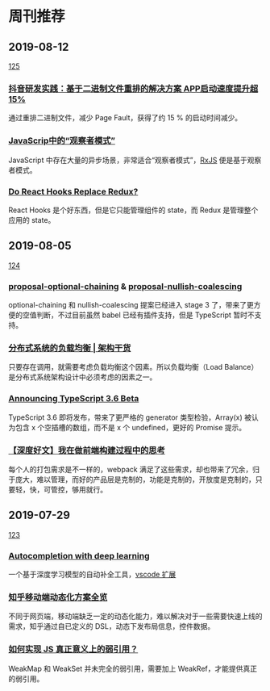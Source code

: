 # 周刊推荐

## 2019-08-12

[125](https://github.com/CtripFE/fe-weekly/issues/125)

### [抖音研发实践：基于二进制文件重排的解决方案 APP启动速度提升超15% ](https://mp.weixin.qq.com/s/Drmmx5JtjG3UtTFksL6Q8Q)

通过重排二进制文件，减少 Page Fault，获得了约 15 % 的启动时间减少。

### [JavaScrip中的“观察者模式”](https://zhuanlan.zhihu.com/p/76039838)

JavaScript 中存在大量的异步场景，非常适合“观察者模式”，[RxJS](https://cn.rx.js.org/) 便是基于观察者模式。

### [Do React Hooks Replace Redux?](https://medium.com/javascript-scene/do-react-hooks-replace-redux-210bab340672)

React Hooks 是个好东西，但是它只能管理组件的 state，而 Redux 是管理整个应用的 state。

## 2019-08-05

[124](https://github.com/CtripFE/fe-weekly/issues/124)

### [proposal-optional-chaining](https://github.com/tc39/proposal-optional-chaining) & [proposal-nullish-coalescing](https://github.com/tc39/proposal-nullish-coalescing)

optional-chaining 和 nullish-coalescing 提案已经进入 stage 3 了，带来了更方便的空值判断，不过目前虽然 babel 已经有插件支持，但是 TypeScript 暂时不支持。

### [分布式系统的负载均衡 | 架构干货](https://zhuanlan.zhihu.com/p/74497845)

只要存在调用，就需要考虑负载均衡这个因素。所以负载均衡（Load Balance）是分布式系统架构设计中必须考虑的因素之一。

### [Announcing TypeScript 3.6 Beta](https://devblogs.microsoft.com/typescript/announcing-typescript-3-6-beta/)

TypeScript 3.6 即将发布，带来了更严格的 generator 类型检验，Array(x) 被认为包含 x 个空插槽的数组，而不是 x 个 undefined，更好的 Promise 提示。

### [【深度好文】我在做前端构建过程中的思考](https://zhuanlan.zhihu.com/p/74381415)

每个人的打包需求是不一样的，webpack 满足了这些需求，却也带来了冗余，归于庞大，难以管理，而好的产品层是克制的，功能是克制的，开放度是克制的，只要轻，快，可管控，够用就行。

## 2019-07-29

[123](https://github.com/CtripFE/fe-weekly/issues/123)

### [Autocompletion with deep learning](https://tabnine.com/blog/deep)

一个基于深度学习模型的自动补全工具，[vscode 扩展](https://marketplace.visualstudio.com/items?itemName=TabNine.tabnine-vscode)

### [知乎移动端动态化方案全览](https://www.infoq.cn/article/RRvP-Kli8AwEx6TuB1aG)

不同于网页端，移动端缺乏一定的动态化能力，难以解决对于一些需要快速上线的需求，知乎通过自已定义的 DSL，动态下发布局信息，控件数据。

### [如何实现 JS 真正意义上的弱引用？](https://www.infoq.cn/article/lKsmb2tlGH1EHG0*bbYg)

WeakMap 和 WeakSet 并未完全的弱引用，需要加上 WeakRef，才能提供真正的弱引用。
